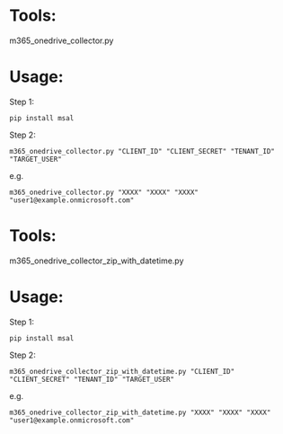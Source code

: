 # Tools:
m365_onedrive_collector.py

# Usage:

Step 1: 

  ```pip install msal```

Step 2: 

  ```m365_onedrive_collector.py "CLIENT_ID" "CLIENT_SECRET" "TENANT_ID" "TARGET_USER"```
  
  e.g.
  
  ```m365_onedrive_collector.py "XXXX" "XXXX" "XXXX" "user1@example.onmicrosoft.com"```

# Tools:
m365_onedrive_collector_zip_with_datetime.py

# Usage:

Step 1: 

  ```pip install msal```

Step 2: 

  ```m365_onedrive_collector_zip_with_datetime.py "CLIENT_ID" "CLIENT_SECRET" "TENANT_ID" "TARGET_USER"```
  
  e.g.
  
  ```m365_onedrive_collector_zip_with_datetime.py "XXXX" "XXXX" "XXXX" "user1@example.onmicrosoft.com"```
